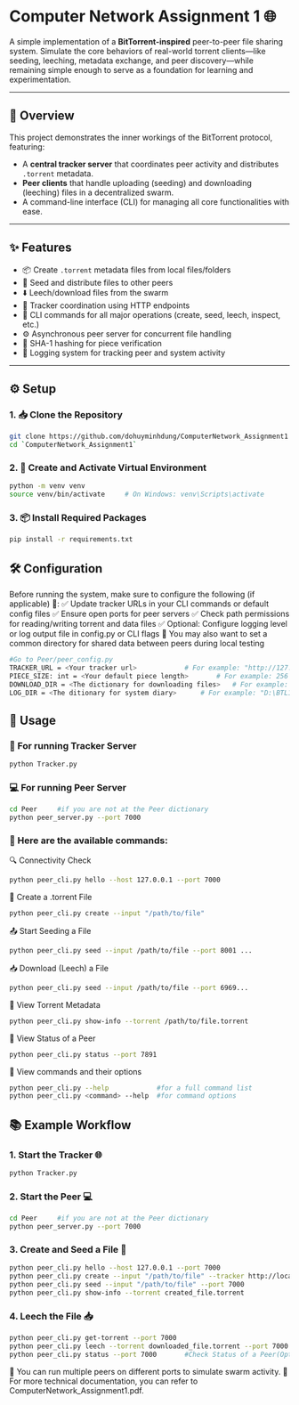 # Computer Network Assignment 1 🌐
A simple implementation of a **BitTorrent-inspired** peer-to-peer file sharing system. Simulate the core behaviors of real-world torrent clients—like seeding, leeching, metadata exchange, and peer discovery—while remaining simple enough to serve as a foundation for learning and experimentation.

---
## 📌 Overview
This project demonstrates the inner workings of the BitTorrent protocol, featuring:
- A **central tracker server** that coordinates peer activity and distributes `.torrent` metadata.
- **Peer clients** that handle uploading (seeding) and downloading (leeching) files in a decentralized swarm.
- A command-line interface (CLI) for managing all core functionalities with ease.
--- 

## ✨ Features
- 📦 Create `.torrent` metadata files from local files/folders  
- 🚀 Seed and distribute files to other peers  
- ⬇️ Leech/download files from the swarm  
- 🔁 Tracker coordination using HTTP endpoints  
- 🔧 CLI commands for all major operations (create, seed, leech, inspect, etc.)  
- ⚙️ Asynchronous peer server for concurrent file handling  
- 🧠 SHA-1 hashing for piece verification  
- 📝 Logging system for tracking peer and system activity
---

## ⚙️ Setup
### 1. 📥 Clone the Repository
```bash
git clone https://github.com/dohuyminhdung/ComputerNetwork_Assignment1
cd `ComputerNetwork_Assignment1`
```
### 2. 🐍 Create and Activate Virtual Environment
```bash
python -m venv venv
source venv/bin/activate     # On Windows: venv\Scripts\activate
```
### 3. 📦 Install Required Packages
```bash
pip install -r requirements.txt
```

## 🛠️ Configuration
Before running the system, make sure to configure the following (if applicable) 🚀:
✅ Update tracker URLs in your CLI commands or default config files
✅ Ensure open ports for peer servers 
✅ Check path permissions for reading/writing torrent and data files
✅ Optional: Configure logging level or log output file in config.py or CLI flags
📁 You may also want to set a common directory for shared data between peers during local testing
```bash
#Go to Peer/peer_config.py
TRACKER_URL = <Your tracker url> 			# For example: "http://127.0.0.1:8000"
PIECE_SIZE: int = <Your default piece length>		# For example: 256 * 1024 (256KB)
DOWNLOAD_DIR = <The dictionary for downloading files>	# For example: "C:\BitTorrent\download"
LOG_DIR = <The ditionary for system diary>		# For example: "D:\BTL1\p2pFileSharingApp" 
```

## 🚀 Usage
### 🤖 For running Tracker Server
```bash
python Tracker.py
```
### 💻 For running Peer Server
```bash
cd Peer		#if you are not at the Peer dictionary
python peer_server.py --port 7000
```
### 🚀 Here are the available commands:
🔍 Connectivity Check
```bash
python peer_cli.py hello --host 127.0.0.1 --port 7000
```
🧬 Create a .torrent File
```bash
python peer_cli.py create --input "/path/to/file"
```
📤 Start Seeding a File
```bash
python peer_cli.py seed --input /path/to/file --port 8001 ...
```
📥 Download (Leech) a File
```bash
python peer_cli.py seed --input /path/to/file --port 6969...
```
🧾 View Torrent Metadata
```bash
python peer_cli.py show-info --torrent /path/to/file.torrent
```
📑 View Status of a Peer
```bash
python peer_cli.py status --port 7891
```
🔧 View commands and their options
```bash
python peer_cli.py --help            #for a full command list
python peer_cli.py <command> --help  #for command options   
```

## 📚 Example Workflow
### 1. Start the Tracker 🌐 
```bash
python Tracker.py
```
### 2. Start the Peer 💻
```bash
cd Peer		#if you are not at the Peer dictionary
python peer_server.py --port 7000
```
### 3. Create and Seed a File 🧬
```bash
python peer_cli.py hello --host 127.0.0.1 --port 7000					#Check the Peer is running or not (Optional)
python peer_cli.py create --input "/path/to/file" --tracker http://localhost:port ...	#Create .torrent file (Optional, seed can automatically create it)
python peer_cli.py seed --input "/path/to/file" --port 7000
python peer_cli.py show-info --torrent created_file.torrent				#view the medata file (Optional)
```
### 4. Leech the File 📥
```bash
python peer_cli.py get-torrent --port 7000
python peer_cli.py leech --torrent downloaded_file.torrent --port 7000
python peer_cli.py status --port 7000		#Check Status of a Peer(Optional)
```

🧪 You can run multiple peers on different ports to simulate swarm activity.
🚧 For more technical documentation, you can refer to ComputerNetwork_Assignment1.pdf.
